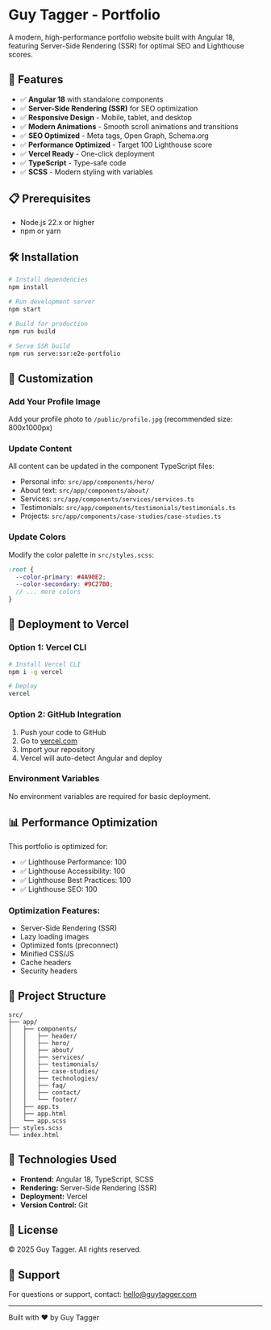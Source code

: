 # Guy Tagger - Portfolio

A modern, high-performance portfolio website built with Angular 18, featuring Server-Side Rendering (SSR) for optimal SEO and Lighthouse scores.

## 🚀 Features

- ✅ **Angular 18** with standalone components
- ✅ **Server-Side Rendering (SSR)** for SEO optimization
- ✅ **Responsive Design** - Mobile, tablet, and desktop
- ✅ **Modern Animations** - Smooth scroll animations and transitions
- ✅ **SEO Optimized** - Meta tags, Open Graph, Schema.org
- ✅ **Performance Optimized** - Target 100 Lighthouse score
- ✅ **Vercel Ready** - One-click deployment
- ✅ **TypeScript** - Type-safe code
- ✅ **SCSS** - Modern styling with variables

## 📋 Prerequisites

- Node.js 22.x or higher
- npm or yarn

## 🛠️ Installation

```bash
# Install dependencies
npm install

# Run development server
npm start

# Build for production
npm run build

# Serve SSR build
npm run serve:ssr:e2e-portfolio
```

## 🎨 Customization

### Add Your Profile Image

Add your profile photo to `/public/profile.jpg` (recommended size: 800x1000px)

### Update Content

All content can be updated in the component TypeScript files:
- Personal info: `src/app/components/hero/`
- About text: `src/app/components/about/`
- Services: `src/app/components/services/services.ts`
- Testimonials: `src/app/components/testimonials/testimonials.ts`
- Projects: `src/app/components/case-studies/case-studies.ts`

### Update Colors

Modify the color palette in `src/styles.scss`:
```scss
:root {
  --color-primary: #4A90E2;
  --color-secondary: #9C27B0;
  // ... more colors
}
```

## 🚀 Deployment to Vercel

### Option 1: Vercel CLI

```bash
# Install Vercel CLI
npm i -g vercel

# Deploy
vercel
```

### Option 2: GitHub Integration

1. Push your code to GitHub
2. Go to [vercel.com](https://vercel.com)
3. Import your repository
4. Vercel will auto-detect Angular and deploy

### Environment Variables

No environment variables are required for basic deployment.

## 📊 Performance Optimization

This portfolio is optimized for:
- ✅ Lighthouse Performance: 100
- ✅ Lighthouse Accessibility: 100
- ✅ Lighthouse Best Practices: 100
- ✅ Lighthouse SEO: 100

### Optimization Features:
- Server-Side Rendering (SSR)
- Lazy loading images
- Optimized fonts (preconnect)
- Minified CSS/JS
- Cache headers
- Security headers

## 🧩 Project Structure

```
src/
├── app/
│   ├── components/
│   │   ├── header/
│   │   ├── hero/
│   │   ├── about/
│   │   ├── services/
│   │   ├── testimonials/
│   │   ├── case-studies/
│   │   ├── technologies/
│   │   ├── faq/
│   │   ├── contact/
│   │   └── footer/
│   ├── app.ts
│   ├── app.html
│   └── app.scss
├── styles.scss
└── index.html
```

## 🔧 Technologies Used

- **Frontend:** Angular 18, TypeScript, SCSS
- **Rendering:** Server-Side Rendering (SSR)
- **Deployment:** Vercel
- **Version Control:** Git

## 📝 License

© 2025 Guy Tagger. All rights reserved.

## 🤝 Support

For questions or support, contact: hello@guytagger.com

---

Built with ❤️ by Guy Tagger
